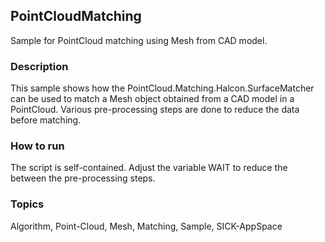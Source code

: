 ## PointCloudMatching
Sample for PointCloud matching using Mesh from CAD model.
### Description
This sample shows how the PointCloud.Matching.Halcon.SurfaceMatcher can be
used to match a Mesh object obtained from a CAD model in a PointCloud.
Various pre-processing steps are done to reduce the data before matching.
### How to run
The script is self-contained. Adjust the variable WAIT to reduce the
between the pre-processing steps.
### Topics
Algorithm, Point-Cloud, Mesh, Matching, Sample, SICK-AppSpace